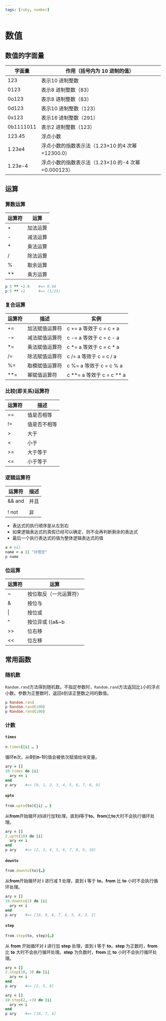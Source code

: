 ```yaml
---
tags: [ruby, number]
---
```

# 数值

## 数值的字面量

| 字面量 | 作用（括号内为 10 进制的值） |
| --- | --- |
| 123 | 表示10 进制整数 |
| 0123 | 表示8 进制整数（83） |
| 0o123 | 表示8 进制整数（83） |
| 0d123 | 表示10 进制整数（123） |
| 0x123 | 表示16 进制整数（291） |
| 0b1111011 | 表示2 进制整数（123） |
| 123.45 | 浮点小数 |
| 1.23e4 | 浮点小数的指数表示法（1.23×10 的4 次幂=12300.0） |
| 1.23e-4 | 浮点小数的指数表示法（1.23×10 的-4 次幂=0.000123） |

## 运算

### 算数运算

| 运算符 | 运算 |
| --- | --- |
| + | 加法运算 |
| - | 减法运算 |
| * | 乘法运算 |
| / | 除法运算 |
| % | 取余运算 |
| ** | 乘方运算 |

```ruby
p 5 ** -2.0    #=> 0.04
p 5 ** -2      #=> (1/25)
```

### 复合运算

| 运算符 | 描述 | 实例 |
| ---- | ---- | ---- |
| += | 加法赋值运算符 | c += a 等效于 c = c + a |
| -= | 减法赋值运算符 | c -= a 等效于 c = c - a |
| *= | 乘法赋值运算符 | c *= a 等效于 c = c * a |
| /= | 除法赋值运算符 | c /= a 等效于 c = c / a |
| %= | 取模赋值运算符 | c %= a 等效于 c = c % a |
| **= | 幂赋值运算符 | c **= a 等效于 c = c ** a |

### 比较(即关系)运算符

| 运算符 | 描述 |
| ---- | ---- |
| == | 	值是否相等 |
| != | 	值是否不相等 |
| > | 	大于 |
| < | 	小于 |
| >= | 	大于等于 |
| <= | 	小于等于 |

### 逻辑运算符

| 运算符 | 描述 |
| ---- | ---- |
| && and | 并且 |
| || or | 	或 |
| ! not | 非 |

* 表达式的执行顺序是从左到右
* 如果逻辑表达式的真假已经可以确定，则不会再判断剩余的表达式
* 最后一个执行表达式的值为整体逻辑表达式的值

```ruby
a = nil
name = a || "孙悟空"
p name
```

### 位运算

| 运算符 | 运算 |
| --- | --- |
| ~ | 按位取反（一元运算符） |
| & | 按位与 |
| \| | 按位或 |
| ^ | 按位异或 ((a&~b|~a&b)) |
| >> | 位右移 |
| << | 位左移 |

## 常用函数

### 随机数

`Random.rand`方法得到随机数。不指定参数时，`Random.rand`方法返回比`1`小的浮点小数。参数为正整数时，返回`0`到该正整数之间的数值。

```ruby
p Random.rand        
p Random.rand(100)   
p Random.rand(100)
```

### 计数

#### `times`

```ruby
n.times{|i| … }
```

循环**n**次，从**0**到**n-1**的值会被依次赋值给块变量。

```ruby
ary = []
10.times do |i|
  ary << i
end
p ary    #=> [0, 1, 2, 3, 4, 5, 6, 7, 8, 9]
```

#### `upto`

```ruby
from.upto(to){|i| … }
```

从**from**开始循环对**i**进行加**1**处理，直到**i**等于**to**。**from**比**to**大时不会执行循环处理。

```ruby
ary = []
2.upto(10) do |i|
  ary << i
end
p ary    #=> [2, 3, 4, 5, 6, 7, 8, 9, 10]
```

#### `downto`

```ruby
from.downto(to){…}
```

从**from**开始循环对 **i** 进行减 **1** 处理，直到 **i** 等于 **to**。**from** 比 **to** 小时不会执行循环处理。

```ruby
ary = []
10.downto(2) do |i|
  ary << i
end
p ary    #=> [10, 9, 8, 7, 6, 5, 4, 3, 2]
```

#### `step`

```ruby
from.step(to, step){…}
```

从 **from** 开始循环对 **i** 进行加 **step** 处理，直到 **i** 等于 **to**。**step** 为正数时，**from** 比 **to** 大时不会执行循环处理。**step** 为负数时，**from** 比 **to** 小时不会执行循环处理。

```ruby
ary = []
2.step(10, 3) do |i|
  ary << i
end
p ary    #=> [2, 5, 8]
　
ary = []
10.step(2, -3) do |i|
  ary << i
end
p ary    #=> [10, 7, 4]
```





